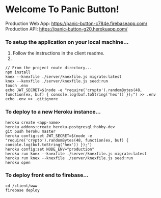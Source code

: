 # Welcome To Panic Button! #

Production Web App: https://panic-button-c784e.firebaseapp.com/
Production API: https://panic-button-g20.herokuapp.com/

### To setup the application on your local machine... ###

1. Follow the instructions in the client readme.
1.
```
// From the project route directory...
npm install
knex --knexfile ./server/knexfile.js migrate:latest
knex --kenxfile ./server/knexfile.js seed:run
touch .env
echo JWT_SECRET=$(node -e "require('crypto').randomBytes(48, function(ex, buf) { console.log(buf.toString('hex')) });") >> .env
echo .env >> .gitignore
```


### To deploy to a new Heroku instance... ###
```
heroku create <app-name>
heroku addons:create heroku-postgresql:hobby-dev
git push heroku master
heroku config:set JWT_SECRET=$(node -e "require('crypto').randomBytes(48, function(ex, buf) { console.log(buf.toString('hex')) });")
heroku config:set NODE_ENV="production"
heroku run knex --knexfile ./server/knexfile.js migrate:latest
heroku run knex --knexfile ./server/knexfile.js seed:run
heroku open
```

### To deploy front end to firebase... ###
```
cd /client/www
firebase deploy
```
